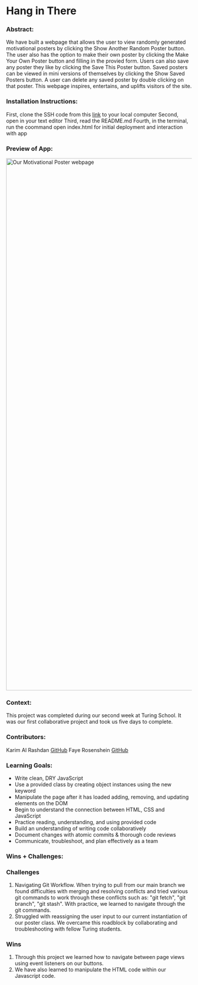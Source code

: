 # Hang in There  

### Abstract:
[//]: <> (Briefly describe what you built and its features. What problem is the app solving? How does this application solve that problem?)

We have built a webpage that allows the user to view randomly generated motivational posters by clicking the Show Another Random Poster button. The user also has the option to make their own poster by clicking the Make Your Own Poster button and filling in the provied form. Users can also save any poster they like by clicking the Save This Poster button. Saved posters can be viewed in mini versions of themselves by clicking the Show Saved Posters button. A user can delete any saved poster by double clicking on that poster. This webpage inspires, entertains, and uplifts visitors of the site.

### Installation Instructions:
[//]: <> (What steps does a person have to take to get your app cloned down and running?)

First, clone the SSH code from this [link](https://github.com/KarimAl-Rashdan/hang-in-there) to your local computer 
Second, open in your text editor
Third, read the README.md 
Fourth, in the terminal, run the coommand open index.html for initial deployment and interaction with app

### Preview of App:
[//]: <> (Provide ONE gif or screenshot of your application - choose the "coolest" piece of functionality to show off.)

<img width="1440" alt="Our Motivational Poster webpage" src="https://user-images.githubusercontent.com/113565216/197404345-eaafe901-1dcd-404d-a34f-3f14c54415db.png">

### Context:
[//]: <> (Give some context for the project here. How long did you have to work on it? How far into the Turing program are you?)

This project was completed during our second week at Turing School. It was our first collaborative project and took us five days to complete.

### Contributors:
[//]: <> (Who worked on this application? Link to their GitHubs.)

Karim Al Rashdan [GitHub](https://github.com/KarimAl-Rashdan)
Faye Rosenshein [GitHub](https://github.com/FayeRosenshein)

### Learning Goals:
[//]: <> (What were the learning goals of this project? What tech did you work with?)

- Write clean, DRY JavaScript
- Use a provided class by creating object instances using the new keyword
- Manipulate the page after it has loaded adding, removing, and updating elements on the DOM
- Begin to understand the connection between HTML, CSS and JavaScript
- Practice reading, understanding, and using provided code
- Build an understanding of writing code collaboratively
- Document changes with atomic commits & thorough code reviews
- Communicate, troubleshoot, and plan effectively as a team

### Wins + Challenges:
[//]: <> (What are 2-3 wins you have from this project? What were some challenges you faced - and how did you get over them?)

### Challenges
1. Navigating Git Workflow. When trying to pull from our main branch we found difficulties with merging and resolving conflicts and tried various git commands to work through these conflicts such as: "git fetch", "git branch", "git stash". With practice, we learned to navigate through the git commands.
1. Struggled with reassigning the user input to our current instantiation of our poster class. We overcame this roadblock by collaborating and troubleshooting with fellow Turing students.
### Wins
1. Through this project we learned how to navigate between page views using event listeners on our buttons.
1. We have also learned to manipulate the HTML code within our Javascript code.
